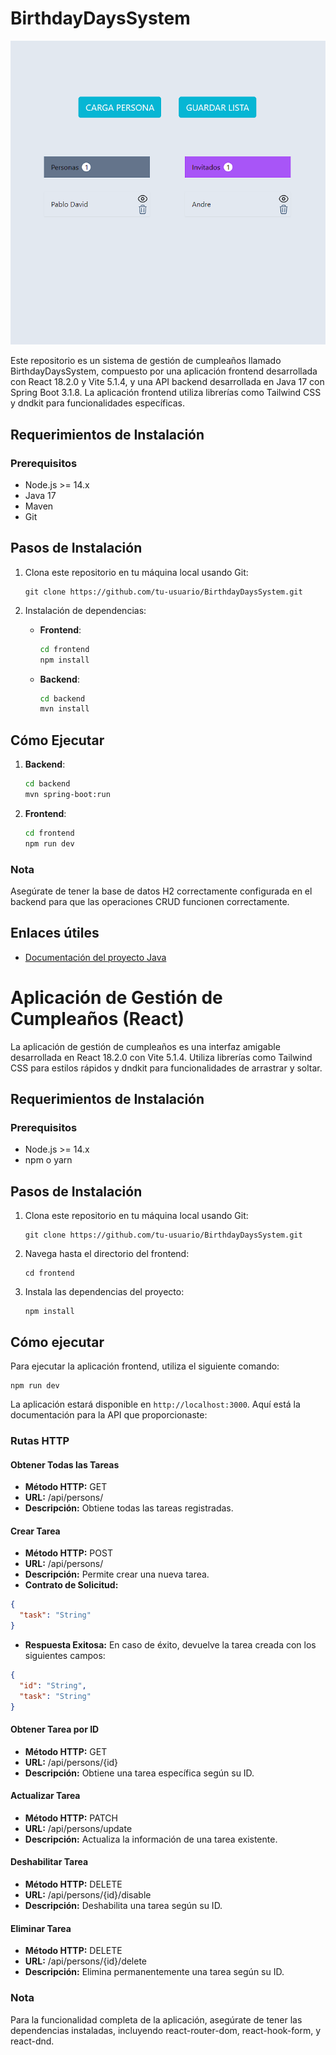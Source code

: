 # BirthdayDaysSystem
![imagen del app](https://github.com/pablovass/BirthdayDaysSystem/blob/main/doc/img.png)

Este repositorio es un sistema de gestión de cumpleaños llamado BirthdayDaysSystem, compuesto por una aplicación frontend desarrollada con React 18.2.0 y Vite 5.1.4, y una API backend desarrollada en Java 17 con Spring Boot 3.1.8. La aplicación frontend utiliza librerías como Tailwind CSS y dndkit para funcionalidades específicas.

## Requerimientos de Instalación

### Prerequisitos
- Node.js >= 14.x
- Java 17
- Maven
- Git

## Pasos de Instalación

1. Clona este repositorio en tu máquina local usando Git:
   ```
   git clone https://github.com/tu-usuario/BirthdayDaysSystem.git
   ```

2. Instalación de dependencias:
   - **Frontend**:
     ```bash
     cd frontend
     npm install
     ```
   - **Backend**:
     ```bash
     cd backend
     mvn install
     ```

## Cómo Ejecutar

1. **Backend**:
   ```bash
   cd backend
   mvn spring-boot:run
   ```

2. **Frontend**:
   ```bash
   cd frontend
   npm run dev
   ```

### Nota

Asegúrate de tener la base de datos H2 correctamente configurada en el backend para que las operaciones CRUD funcionen correctamente.

## Enlaces útiles

- [Documentación del proyecto Java](URL_del_archivo_o_página)

# Aplicación de Gestión de Cumpleaños (React)

La aplicación de gestión de cumpleaños es una interfaz amigable desarrollada en React 18.2.0 con Vite 5.1.4. Utiliza librerías como Tailwind CSS para estilos rápidos y dndkit para funcionalidades de arrastrar y soltar.

## Requerimientos de Instalación

### Prerequisitos
- Node.js >= 14.x
- npm o yarn

## Pasos de Instalación

1. Clona este repositorio en tu máquina local usando Git:
   ```
   git clone https://github.com/tu-usuario/BirthdayDaysSystem.git
   ```

2. Navega hasta el directorio del frontend:
   ```
   cd frontend
   ```

3. Instala las dependencias del proyecto:
   ```
   npm install
   ```

## Cómo ejecutar

Para ejecutar la aplicación frontend, utiliza el siguiente comando:
```
npm run dev
```

La aplicación estará disponible en `http://localhost:3000`.
Aquí está la documentación para la API que proporcionaste:

### Rutas HTTP
#### Obtener Todas las Tareas
- **Método HTTP:** GET
- **URL:** /api/persons/
- **Descripción:** Obtiene todas las tareas registradas.

#### Crear Tarea
- **Método HTTP:** POST
- **URL:** /api/persons/
- **Descripción:** Permite crear una nueva tarea.
- **Contrato de Solicitud:**
```json
{
  "task": "String"
}
```
- **Respuesta Exitosa:**
  En caso de éxito, devuelve la tarea creada con los siguientes campos:
```json
{
  "id": "String",
  "task": "String"
}
```

#### Obtener Tarea por ID
- **Método HTTP:** GET
- **URL:** /api/persons/{id}
- **Descripción:** Obtiene una tarea específica según su ID.

#### Actualizar Tarea
- **Método HTTP:** PATCH
- **URL:** /api/persons/update
- **Descripción:** Actualiza la información de una tarea existente.

#### Deshabilitar Tarea
- **Método HTTP:** DELETE
- **URL:** /api/persons/{id}/disable
- **Descripción:** Deshabilita una tarea según su ID.

#### Eliminar Tarea
- **Método HTTP:** DELETE
- **URL:** /api/persons/{id}/delete
- **Descripción:** Elimina permanentemente una tarea según su ID.

### Nota

Para la funcionalidad completa de la aplicación, asegúrate de tener las dependencias instaladas, incluyendo react-router-dom, react-hook-form, y react-dnd.

